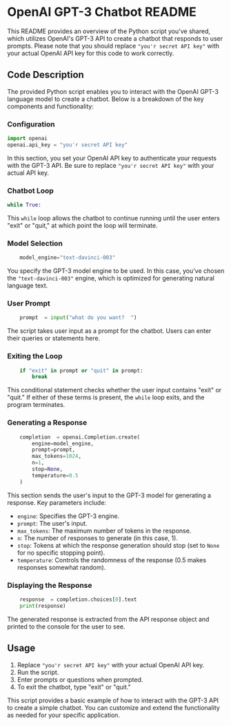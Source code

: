 # OpenAI GPT-3 Chatbot README

This README provides an overview of the Python script you've shared, which utilizes OpenAI's GPT-3 API to create a chatbot that responds to user prompts. Please note that you should replace `"you'r secret API key"` with your actual OpenAI API key for this code to work correctly.

## Code Description

The provided Python script enables you to interact with the OpenAI GPT-3 language model to create a chatbot. Below is a breakdown of the key components and functionality:

### Configuration
```python
import openai
openai.api_key = "you'r secret API key"
```
In this section, you set your OpenAI API key to authenticate your requests with the GPT-3 API. Be sure to replace `"you'r secret API key"` with your actual API key.

### Chatbot Loop
```python
while True:
```
This `while` loop allows the chatbot to continue running until the user enters "exit" or "quit," at which point the loop will terminate.

### Model Selection
```python
    model_engine="text-davinci-003"
```
You specify the GPT-3 model engine to be used. In this case, you've chosen the `"text-davinci-003"` engine, which is optimized for generating natural language text.

### User Prompt
```python
    prompt  = input("what do you want?  ")
```
The script takes user input as a prompt for the chatbot. Users can enter their queries or statements here.

### Exiting the Loop
```python
    if "exit" in prompt or "quit" in prompt:
        break
```
This conditional statement checks whether the user input contains "exit" or "quit." If either of these terms is present, the `while` loop exits, and the program terminates.

### Generating a Response
```python
    completion  = openai.Completion.create(
        engine=model_engine,
        prompt=prompt,
        max_tokens=1024,
        n=1,
        stop=None,
        temperature=0.5
    )
```
This section sends the user's input to the GPT-3 model for generating a response. Key parameters include:
- `engine`: Specifies the GPT-3 engine.
- `prompt`: The user's input.
- `max_tokens`: The maximum number of tokens in the response.
- `n`: The number of responses to generate (in this case, 1).
- `stop`: Tokens at which the response generation should stop (set to `None` for no specific stopping point).
- `temperature`: Controls the randomness of the response (0.5 makes responses somewhat random).

### Displaying the Response
```python
    response  = completion.choices[0].text
    print(response)
```
The generated response is extracted from the API response object and printed to the console for the user to see.

## Usage
1. Replace `"you'r secret API key"` with your actual OpenAI API key.
2. Run the script.
3. Enter prompts or questions when prompted.
4. To exit the chatbot, type "exit" or "quit."

This script provides a basic example of how to interact with the GPT-3 API to create a simple chatbot. You can customize and extend the functionality as needed for your specific application.

